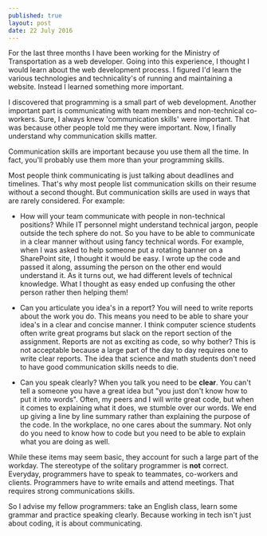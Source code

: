 ```yaml
---
published: true
layout: post
date: 22 July 2016
---
```

For the last three months I have been working for the Ministry of Transportation as a web developer. Going into this experience, I thought I would learn about the web development process. I figured I'd learn the various technologies and technicality's of running and maintaining a website. Instead I learned something more important. 

I discovered that programming is a small part of web development. Another important part is communicating with team members and non-technical co-workers. Sure, I always knew 'communication skills' were important. That was because other people told me they were important. Now, I finally understand why communication skills matter. 

Communication skills are important because you use them all the time. In fact, you'll probably use them more than your programming skills. 

Most people think communicating is just talking about deadlines and timelines. That's why most people list communication skills on their resume without a second thought. But communication skills are used in ways that are rarely considered. For example:

- How will your team communicate with people in non-technical positions? While IT personnel might understand technical jargon, people outside the tech sphere do not. So you have to be able to communicate in a clear manner without using fancy technical words. For example, when I was asked to help someone put a rotating banner on a SharePoint site, I thought it would be easy. I wrote up the code and passed it along, assuming the person on the other end would understand it. As it turns out, we had different levels of technical knowledge. What I thought as easy ended up confusing the other person rather then helping them!

- Can you articulate you idea's in a report? You will need to write reports about the work you do. This means you need to be able to share your idea's in a clear and concise manner. I think computer science students often write great programs but slack on the report section of the assignment. Reports are not as exciting as code, so why bother? This is not acceptable because a large part of the day to day requires one to write clear reports. The idea that science and math students don't need to have good communication skills needs to die. 

- Can you speak clearly? When you talk you need to be **clear**. You can't tell a someone you have a great idea but "you just don't know how to put it into words". Often, my peers and I will write great code, but when it comes to explaining what it does, we stumble over our words. We end up giving a line by line summary rather than explaining the purpose of the code. In the workplace, no one cares about the summary.  Not only do you need to know how to code but you need to be able to explain what you are doing as well. 

While these items may seem basic, they account for such a large part of the workday. The stereotype of the solitary programmer is **not** correct. Everyday, programmers have to speak to teammates, co-workers and clients.  Programmers have to write emails and attend meetings. That requires strong communications skills. 

So I advise my fellow programmers: take an English class, learn some grammar and practice speaking clearly.  Because working in tech isn't just about coding, it is about communicating.

